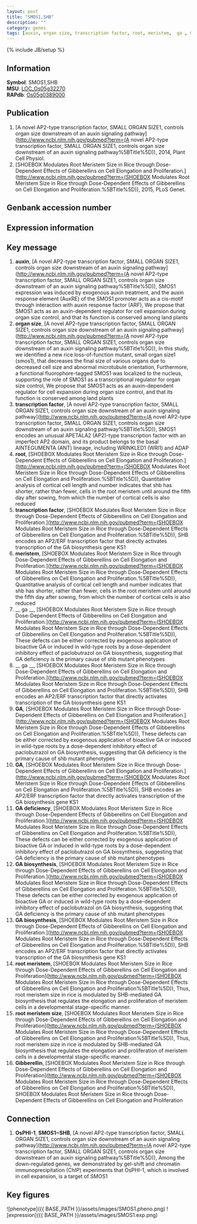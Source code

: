 ```yaml
---
layout: post
title: "SMOS1,SHB"
description: ""
category: genes
tags: [auxin, organ size, transcription factor, root, meristem,  ga , GA, GA deficiency, GA biosynthesis, root meristem, root meristem size, Gibberellin, Gene]
---
```

{% include JB/setup %}

## Information
__Symbol__: SMOS1,SHB  
__MSU__: [LOC_Os05g32270](http://rice.plantbiology.msu.edu/cgi-bin/ORF_infopage.cgi?orf=LOC_Os05g32270)  
__RAPdb__: [Os05g0389000](http://rapdb.dna.affrc.go.jp/viewer/gbrowse_details/irgsp1?name=Os05g0389000)  

## Publication
1. [A novel AP2-type transcription factor, SMALL ORGAN SIZE1, controls organ size downstream of an auxin signaling pathway](http://www.ncbi.nlm.nih.gov/pubmed?term=(A novel AP2-type transcription factor, SMALL ORGAN SIZE1, controls organ size downstream of an auxin signaling pathway%5BTitle%5D)), 2014, Plant Cell Physiol.
2. [SHOEBOX Modulates Root Meristem Size in Rice through Dose-Dependent Effects of Gibberellins on Cell Elongation and Proliferation.](http://www.ncbi.nlm.nih.gov/pubmed?term=(SHOEBOX Modulates Root Meristem Size in Rice through Dose-Dependent Effects of Gibberellins on Cell Elongation and Proliferation.%5BTitle%5D)), 2015, PLoS Genet.

## Genbank accession number

## Expression information

## Key message
1. __auxin__, [A novel AP2-type transcription factor, SMALL ORGAN SIZE1, controls organ size downstream of an auxin signaling pathway](http://www.ncbi.nlm.nih.gov/pubmed?term=(A novel AP2-type transcription factor, SMALL ORGAN SIZE1, controls organ size downstream of an auxin signaling pathway%5BTitle%5D)),  SMOS1 expression was induced by exogenous auxin treatment, and the auxin response element (AuxRE) of the SMOS1 promoter acts as a cis-motif through interaction with auxin response factor (ARF), We propose that SMOS1 acts as an auxin-dependent regulator for cell expansion during organ size control, and that its function is conserved among land plants
2. __organ size__, [A novel AP2-type transcription factor, SMALL ORGAN SIZE1, controls organ size downstream of an auxin signaling pathway](http://www.ncbi.nlm.nih.gov/pubmed?term=(A novel AP2-type transcription factor, SMALL ORGAN SIZE1, controls organ size downstream of an auxin signaling pathway%5BTitle%5D)),  In this study, we identified a new rice loss-of-function mutant, small organ size1 (smos1), that decreases the final size of various organs due to decreased cell size and abnormal microtubule orientation, Furthermore, a functional fluorophore-tagged SMOS1 was localized to the nucleus, supporting the role of SMOS1 as a transcriptional regulator for organ size control, We propose that SMOS1 acts as an auxin-dependent regulator for cell expansion during organ size control, and that its function is conserved among land plants
3. __transcription factor__, [A novel AP2-type transcription factor, SMALL ORGAN SIZE1, controls organ size downstream of an auxin signaling pathway](http://www.ncbi.nlm.nih.gov/pubmed?term=(A novel AP2-type transcription factor, SMALL ORGAN SIZE1, controls organ size downstream of an auxin signaling pathway%5BTitle%5D)),  SMOS1 encodes an unusual APETALA2 (AP2)-type transcription factor with an imperfect AP2 domain, and its product belongs to the basal AINTEGUMENTA (ANT) lineage, including WRINKLED1 (WRI1) and ADAP
4. __root__, [SHOEBOX Modulates Root Meristem Size in Rice through Dose-Dependent Effects of Gibberellins on Cell Elongation and Proliferation.](http://www.ncbi.nlm.nih.gov/pubmed?term=(SHOEBOX Modulates Root Meristem Size in Rice through Dose-Dependent Effects of Gibberellins on Cell Elongation and Proliferation.%5BTitle%5D)),  Quantitative analysis of cortical cell length and number indicates that shb has shorter, rather than fewer, cells in the root meristem until around the fifth day after sowing, from which the number of cortical cells is also reduced
5. __transcription factor__, [SHOEBOX Modulates Root Meristem Size in Rice through Dose-Dependent Effects of Gibberellins on Cell Elongation and Proliferation.](http://www.ncbi.nlm.nih.gov/pubmed?term=(SHOEBOX Modulates Root Meristem Size in Rice through Dose-Dependent Effects of Gibberellins on Cell Elongation and Proliferation.%5BTitle%5D)),  SHB encodes an AP2/ERF transcription factor that directly activates transcription of the GA biosynthesis gene KS1
6. __meristem__, [SHOEBOX Modulates Root Meristem Size in Rice through Dose-Dependent Effects of Gibberellins on Cell Elongation and Proliferation.](http://www.ncbi.nlm.nih.gov/pubmed?term=(SHOEBOX Modulates Root Meristem Size in Rice through Dose-Dependent Effects of Gibberellins on Cell Elongation and Proliferation.%5BTitle%5D)),  Quantitative analysis of cortical cell length and number indicates that shb has shorter, rather than fewer, cells in the root meristem until around the fifth day after sowing, from which the number of cortical cells is also reduced
7. __ ga __, [SHOEBOX Modulates Root Meristem Size in Rice through Dose-Dependent Effects of Gibberellins on Cell Elongation and Proliferation.](http://www.ncbi.nlm.nih.gov/pubmed?term=(SHOEBOX Modulates Root Meristem Size in Rice through Dose-Dependent Effects of Gibberellins on Cell Elongation and Proliferation.%5BTitle%5D)),  These defects can be either corrected by exogenous application of bioactive GA or induced in wild-type roots by a dose-dependent inhibitory effect of paclobutrazol on GA biosynthesis, suggesting that GA deficiency is the primary cause of shb mutant phenotypes
8. __ ga __, [SHOEBOX Modulates Root Meristem Size in Rice through Dose-Dependent Effects of Gibberellins on Cell Elongation and Proliferation.](http://www.ncbi.nlm.nih.gov/pubmed?term=(SHOEBOX Modulates Root Meristem Size in Rice through Dose-Dependent Effects of Gibberellins on Cell Elongation and Proliferation.%5BTitle%5D)),  SHB encodes an AP2/ERF transcription factor that directly activates transcription of the GA biosynthesis gene KS1
9. __GA__, [SHOEBOX Modulates Root Meristem Size in Rice through Dose-Dependent Effects of Gibberellins on Cell Elongation and Proliferation.](http://www.ncbi.nlm.nih.gov/pubmed?term=(SHOEBOX Modulates Root Meristem Size in Rice through Dose-Dependent Effects of Gibberellins on Cell Elongation and Proliferation.%5BTitle%5D)),  These defects can be either corrected by exogenous application of bioactive GA or induced in wild-type roots by a dose-dependent inhibitory effect of paclobutrazol on GA biosynthesis, suggesting that GA deficiency is the primary cause of shb mutant phenotypes
10. __GA__, [SHOEBOX Modulates Root Meristem Size in Rice through Dose-Dependent Effects of Gibberellins on Cell Elongation and Proliferation.](http://www.ncbi.nlm.nih.gov/pubmed?term=(SHOEBOX Modulates Root Meristem Size in Rice through Dose-Dependent Effects of Gibberellins on Cell Elongation and Proliferation.%5BTitle%5D)),  SHB encodes an AP2/ERF transcription factor that directly activates transcription of the GA biosynthesis gene KS1
11. __GA deficiency__, [SHOEBOX Modulates Root Meristem Size in Rice through Dose-Dependent Effects of Gibberellins on Cell Elongation and Proliferation.](http://www.ncbi.nlm.nih.gov/pubmed?term=(SHOEBOX Modulates Root Meristem Size in Rice through Dose-Dependent Effects of Gibberellins on Cell Elongation and Proliferation.%5BTitle%5D)),  These defects can be either corrected by exogenous application of bioactive GA or induced in wild-type roots by a dose-dependent inhibitory effect of paclobutrazol on GA biosynthesis, suggesting that GA deficiency is the primary cause of shb mutant phenotypes
12. __GA biosynthesis__, [SHOEBOX Modulates Root Meristem Size in Rice through Dose-Dependent Effects of Gibberellins on Cell Elongation and Proliferation.](http://www.ncbi.nlm.nih.gov/pubmed?term=(SHOEBOX Modulates Root Meristem Size in Rice through Dose-Dependent Effects of Gibberellins on Cell Elongation and Proliferation.%5BTitle%5D)),  These defects can be either corrected by exogenous application of bioactive GA or induced in wild-type roots by a dose-dependent inhibitory effect of paclobutrazol on GA biosynthesis, suggesting that GA deficiency is the primary cause of shb mutant phenotypes
13. __GA biosynthesis__, [SHOEBOX Modulates Root Meristem Size in Rice through Dose-Dependent Effects of Gibberellins on Cell Elongation and Proliferation.](http://www.ncbi.nlm.nih.gov/pubmed?term=(SHOEBOX Modulates Root Meristem Size in Rice through Dose-Dependent Effects of Gibberellins on Cell Elongation and Proliferation.%5BTitle%5D)),  SHB encodes an AP2/ERF transcription factor that directly activates transcription of the GA biosynthesis gene KS1
14. __root meristem__, [SHOEBOX Modulates Root Meristem Size in Rice through Dose-Dependent Effects of Gibberellins on Cell Elongation and Proliferation](http://www.ncbi.nlm.nih.gov/pubmed?term=(SHOEBOX Modulates Root Meristem Size in Rice through Dose-Dependent Effects of Gibberellins on Cell Elongation and Proliferation%5BTitle%5D)), Thus, root meristem size in rice is modulated by SHB-mediated GA biosynthesis that regulates the elongation and proliferation of meristem cells in a developmental stage-specific manner.
15. __root meristem size__, [SHOEBOX Modulates Root Meristem Size in Rice through Dose-Dependent Effects of Gibberellins on Cell Elongation and Proliferation](http://www.ncbi.nlm.nih.gov/pubmed?term=(SHOEBOX Modulates Root Meristem Size in Rice through Dose-Dependent Effects of Gibberellins on Cell Elongation and Proliferation%5BTitle%5D)), Thus, root meristem size in rice is modulated by SHB-mediated GA biosynthesis that regulates the elongation and proliferation of meristem cells in a developmental stage-specific manner.
16. __Gibberellin__, [SHOEBOX Modulates Root Meristem Size in Rice through Dose-Dependent Effects of Gibberellins on Cell Elongation and Proliferation](http://www.ncbi.nlm.nih.gov/pubmed?term=(SHOEBOX Modulates Root Meristem Size in Rice through Dose-Dependent Effects of Gibberellins on Cell Elongation and Proliferation%5BTitle%5D)), SHOEBOX Modulates Root Meristem Size in Rice through Dose-Dependent Effects of Gibberellins on Cell Elongation and Proliferation

## Connection
1. __OsPHI-1__, __SMOS1~SHB__, [A novel AP2-type transcription factor, SMALL ORGAN SIZE1, controls organ size downstream of an auxin signaling pathway](http://www.ncbi.nlm.nih.gov/pubmed?term=(A novel AP2-type transcription factor, SMALL ORGAN SIZE1, controls organ size downstream of an auxin signaling pathway%5BTitle%5D)),  Among the down-regulated genes, we demonstrated by gel-shift and chromatin immunoprecipitation (ChIP) experiments that OsPHI-1, which is involved in cell expansion, is a target of SMOS1

## Key figures
![phenotype]({{ BASE_PATH }}/assets/images/SMOS1.pheno.png)
![expression]({{ BASE_PATH }}/assets/images/SMOS1.exp.png)


